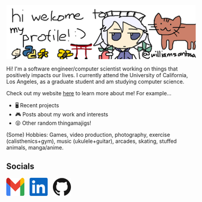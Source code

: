 ![My Profile Banner](Media/Banner.png "i drew this using my mouse LOL 💀💀💀")

Hi! I'm a software engineer/computer scientist working on things that positively impacts our lives. I currently attend the University of California, Los Angeles, as a graduate student and am studying computer science.

Check out my website [here](https://williamsantosa.github.io) to learn more about me! For example...

- 🖥 Recent projects 
- 🎮 Posts about my work and interests 
- 😝 Other random thingamajigs! 

(Some) Hobbies: Games, video production, photography, exercise (calisthenics+gym), music (ukulele+guitar), arcades, skating, stuffed animals, manga/anime.

## Socials

<a href="mailto:williamwsantosa@gmail.com" style="margin-right:10px;"><img alt="Gmail" title="Gmail" height="48" width="48" src="Media/gmail.svg"></a>
<a href="https://www.linkedin.com/in/williamsantosa/"><img alt="LinkedIn" title="LinkedIn" height="48" width="48" src="Media/linkedin.svg"></a>
<a href="https://github.com/williamsantosa" style="margin-left:10px;"><img alt="GitHub" title="GitHub" height="48" width="48" src="Media/github.svg"></a>